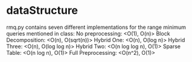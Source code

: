 # dataStructure
rmq.py contains seven different implementations for the range minimum queries mentioned in class:
No preprocessing: <O(1), O(n)>
Block Decomposition: <O(n), O(sqrt(n))>
Hybrid One: <O(n), O(log n)>
Hybrid Three: <O(n), O(log log n)>
Hybrid Two: <O(n log log n), O(1)>
Sparse Table: <O(n log n), O(1)>
Full Preprocessing: <O(n^2), O(1)>
